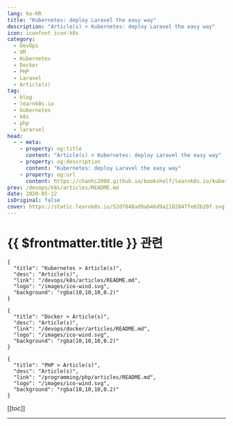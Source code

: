 ```yaml
---
lang: ko-KR
title: "Kubernetes: deploy Laravel the easy way"
description: "Article(s) > Kubernetes: deploy Laravel the easy way"
icon: iconfont icon-k8s
category:
  - DevOps
  - VM
  - Kubernetes
  - Docker
  - PHP
  - Laravel
  - Article(s)
tag:
  - blog
  - learnk8s.io
  - kubernetes
  - k8s
  - php
  - lararvel
head:
  - - meta:
    - property: og:title
      content: "Article(s) > Kubernetes: deploy Laravel the easy way"
    - property: og:description
      content: "Kubernetes: deploy Laravel the easy way"
    - property: og:url
      content: https://chanhi2000.github.io/bookshelf/learnk8s.io/kubernetes-deploy-laravel-the-easy-way.html
prev: /devops/k8s/articles/README.md
date: 2020-05-12
isOriginal: false
cover: https://static.learnk8s.io/52d7048ad9ab46d9a2182847fe02b20f.svg
---
```


# {{ $frontmatter.title }} 관련

```component VPCard
{
  "title": "Kubernetes > Article(s)",
  "desc": "Article(s)",
  "link": "/devops/k8s/articles/README.md",
  "logo": "/images/ico-wind.svg",
  "background": "rgba(10,10,10,0.2)"
}
```

```component VPCard
{
  "title": "Docker > Article(s)",
  "desc": "Article(s)",
  "link": "/devops/docker/articles/README.md",
  "logo": "/images/ico-wind.svg",
  "background": "rgba(10,10,10,0.2)"
}
```

```component VPCard
{
  "title": "PHP > Article(s)",
  "desc": "Article(s)",
  "link": "/programming/php/articles/README.md",
  "logo": "/images/ico-wind.svg",
  "background": "rgba(10,10,10,0.2)"
}
```

[[toc]]

---

<SiteInfo
  name="Kubernetes: deploy Laravel the easy way"
  desc="In this article, I'll explain how to deal with the simple requirement of running a Laravel application as a local Kubernetes set up."
  url="https://learnk8s.io/blog/kubernetes-deploy-laravel-the-easy-way"
  logo="https://static.learnk8s.io/f7e5160d4744cf05c46161170b5c11c9.svg"
  preview="https://static.learnk8s.io/52d7048ad9ab46d9a2182847fe02b20f.svg"/>

<!-- TODO: 작성 -->
